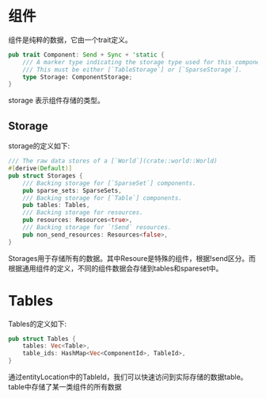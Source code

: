 # 组件

组件是纯粹的数据，它由一个trait定义。

```rust
pub trait Component: Send + Sync + 'static {
    /// A marker type indicating the storage type used for this component.
    /// This must be either [`TableStorage`] or [`SparseStorage`].
    type Storage: ComponentStorage;
}

```
storage 表示组件存储的类型。

## Storage

storage的定义如下:

```rust
/// The raw data stores of a [`World`](crate::world::World)
#[derive(Default)]
pub struct Storages {
    /// Backing storage for [`SparseSet`] components.
    pub sparse_sets: SparseSets,
    /// Backing storage for [`Table`] components.
    pub tables: Tables,
    /// Backing storage for resources.
    pub resources: Resources<true>,
    /// Backing storage for `!Send` resources.
    pub non_send_resources: Resources<false>,
}
```

Storages用于存储所有的数据。其中Resoure是特殊的组件，根据!send区分。而根据通用组件的定义，不同的组件数据会存储到tables和spareset中。

# Tables
Tables的定义如下:
```rust
pub struct Tables {
    tables: Vec<Table>,
    table_ids: HashMap<Vec<ComponentId>, TableId>,
}
```
通过entityLocation中的TableId，我们可以快速访问到实际存储的数据table。
table中存储了某一类组件的所有数据